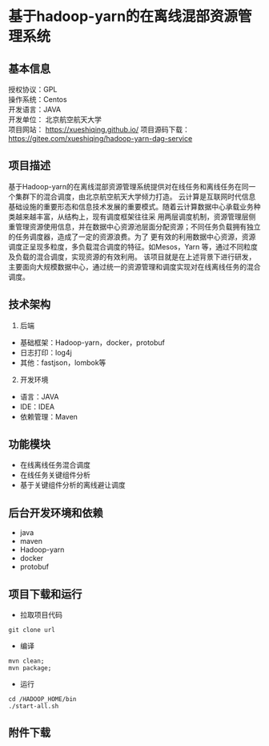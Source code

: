 # 基于hadoop-yarn的在离线混部资源管理系统

## 基本信息
授权协议：GPL  
操作系统：Centos  
开发语言：JAVA  
开发单位： 北京航空航天大学  
项目网站：  https://xueshiqing.github.io/
项目源码下载： https://gitee.com/xueshiqing/hadoop-yarn-dag-service

## 项目描述
基于Hadoop-yarn的在离线混部资源管理系统提供对在线任务和离线任务在同一个集群下的混合调度，由北京航空航天大学倾力打造。
云计算是互联网时代信息基础设施的重要形态和信息技术发展的重要模式。随着云计算数据中心承载业务种类越来越丰富，从结构上，现有调度框架往往采
用两层调度机制，资源管理层侧重管理资源使用信息，并在数据中心资源池层面分配资源；不同任务负载拥有独立的任务调度器，造成了一定的资源浪费。为了
更有效的利用数据中心资源，资源调度正呈现多粒度，多负载混合调度的特征。如Mesos，Yarn 等，通过不同粒度及负载的混合调度，实现资源的有效利用。
该项目就是在上述背景下进行研发，主要面向大规模数据中心，通过统一的资源管理和调度实现对在线离线任务的混合调度。

## 技术架构
1. 后端
  - 基础框架：Hadoop-yarn，docker，protobuf
  - 日志打印：log4j
  - 其他：fastjson，lombok等

2. 开发环境
  - 语言：JAVA
  - IDE：IDEA
  - 依赖管理：Maven

## 功能模块
- 在线离线任务混合调度
- 在线任务关键组件分析  
- 基于关键组件分析的离线避让调度

## 后台开发环境和依赖
- java
- maven
- Hadoop-yarn
- docker
- protobuf

## 项目下载和运行
- 拉取项目代码
```
git clone url
```
- 编译
```
mvn clean;
mvn package;
```
- 运行
```
cd /HADOOP_HOME/bin
./start-all.sh
```
## 附件下载